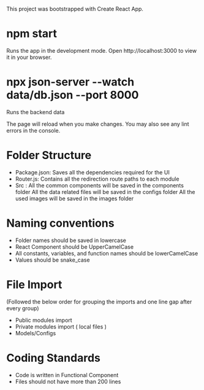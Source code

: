This project was bootstrapped with Create React App.

# npm start
Runs the app in the development mode.
Open http://localhost:3000 to view it in your browser.

# npx json-server --watch data/db.json --port 8000
Runs the backend data

The page will reload when you make changes.
You may also see any lint errors in the console.

# Folder Structure
* Package.json: Saves all the dependencies required for the UI
* Router.js: Contains all the redirection route paths to each module
* Src : All the common components will be saved in the components folder All the data related files will be saved in the configs folder All the used images will be saved in the images folder

# Naming conventions
* Folder names should be saved in lowercase
* React Component should be UpperCamelCase
* All constants, variables, and function names should be lowerCamelCase
* Values should be snake_case

# File Import
(Followed the below order for grouping the imports and one line gap after every group)
* Public modules import
* Private modules import ( local files )
* Models/Configs

# Coding Standards
* Code is written in Functional Component
* Files should not have more than 200 lines